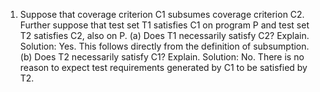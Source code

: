 1. Suppose that coverage criterion C1 subsumes coverage criterion C2. Further suppose that
test set T1 satisfies C1 on program P and test set T2 satisfies C2, also on P.
(a) Does T1 necessarily satisfy C2? Explain.
Solution:
Yes. This follows directly from the definition of subsumption.
(b) Does T2 necessarily satisfy C1? Explain.
Solution:
No. There is no reason to expect test requirements generated by C1 to be satisfied by
T2.
